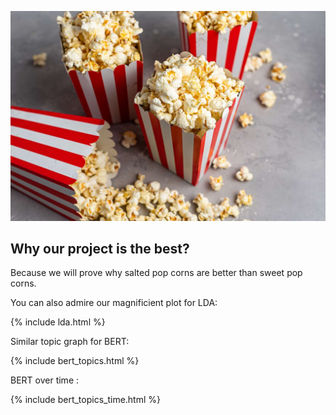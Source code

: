 ![image](output/popcorn.jpg)


## Why our project is the best?

Because we will prove why salted pop corns are better than sweet pop corns.

You can also admire our magnificient plot for LDA:  

{% include lda.html %}

Similar topic graph for BERT: 

{% include bert_topics.html %}

BERT over time : 

{% include bert_topics_time.html %}

